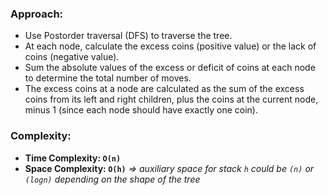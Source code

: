 ### Approach:
- Use Postorder traversal (DFS) to traverse the tree.
- At each node, calculate the excess coins (positive value) or the lack of coins (negative value).
- Sum the absolute values of the excess or deficit of coins at each node to determine the total number of moves.
- The excess coins at a node are calculated as the sum of the excess coins from its left and right children, plus the coins at the current node, minus 1 (since each node should have exactly one coin).
​
### Complexity:
- **Time Complexity: `O(n)`**
- **Space Complexity: `O(h)`** *=> auxiliary space for stack `h` could be `(n)` or `(logn)` depending on the shape of the tree*